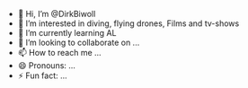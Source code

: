 - 👋 Hi, I’m @DirkBiwoll
- 👀 I’m interested in diving, flying drones, Films and tv-shows
- 🌱 I’m currently learning AL
- 💞️ I’m looking to collaborate on ...
- 📫 How to reach me ...
- 😄 Pronouns: ...
- ⚡ Fun fact: ...

<!---
DirkBiwoll/DirkBiwoll is a ✨ special ✨ repository because its `README.md` (this file) appears on your GitHub profile.
You can click the Preview link to take a look at your changes.
--->
